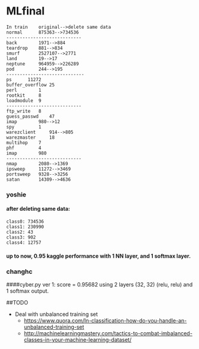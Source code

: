 # MLfinal
	In train	original-->delete same data
	normal		875363-->734536
	----------------------------
	back 		1971-->884
	teardrop 	881-->834
	smurf 		2527107-->2771
	land 		19-->17
	neptune 	964959-->226289
	pod 		244-->195
	-----------------------------
	ps 		11272
	buffer_overflow 25
	perl 		1
	rootkit 	8
	loadmodule 	9	
	----------------------------
	ftp_write 	8
	guess_passwd 	47
	imap 		980-->12
	spy 		1
	warezclient 	914-->805
	warezmaster 	18
	multihop 	7
	phf 		4
	imap 		980
	----------------------------
	nmap 		2080-->1369
	ipsweep 	11272-->3469
	portsweep 	9328-->3256
	satan 		14309-->4636
### yoshie
#### after deleting same data:	
	class0: 734536
	class1: 230990
	class2: 43
	class3: 902
	class4: 12757
#### up to now, 0.95 kaggle performance with 1 NN layer, and 1 softmax layer. 

### changhc
####cyber.py
	ver 1:
	score = 0.95682 using 2 layers (32, 32) (relu, relu) and 1 softmax output.

##TODO
* Deal with unbalanced training set
	* https://www.quora.com/In-classification-how-do-you-handle-an-unbalanced-training-set
	* http://machinelearningmastery.com/tactics-to-combat-imbalanced-classes-in-your-machine-learning-dataset/
